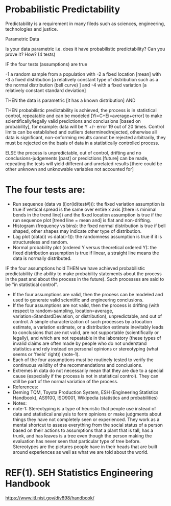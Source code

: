 # Probabilistic Predictability

Predictability is a requirement in many fileds such as sciences, engineering, technologies and justice. 

Parametric Data 

Is your data parametric i.e. does it have probabilistic predictability?
Can you prove it? How? (4 tests)

IF the four tests (assumptions) are true 

-1 a random sample from a population with
-2 a fixed location [mean] with 
-3 a fixed distribution [a relatively constant type of distribution such as a the normal distribution (bell curve) ] and 
-4 with a fixed variation [a relatively constant standard deviation]

THEN the data is parametric [it has a known distribution] AND

THEN probabilistic predictability is achieved, the process is in statistical control, repeatable and can be modeled [Yi=C+Ei=average+error] to make scientifically/legally valid predictions and conclusions [based on probability], for example: data will be Y +/- error 19 out of 20 times.  Control limits can be established and outliers determined/rejected, otherwise all data is significant, non-onforming results cannot be rejected arbitrarily, they must be rejected on the basis of data in a statistically controlled process.

ELSE the process is unpredictable, out of control, drifting and no conclusions-judgements [past] or predictions [future] can be made, repeating the tests will yield different and unrelated results [there could be other unknown and unknowable variables not accounted for]


# The four tests are: 
- Run sequence (data vs (i)or(id(test#))): the fixed variation assumption is true if vertical spread is the same over entire x axis [there is minimal bends in the trend line]) and the fixed location assumption is true if the run sequence plot [trend line = mean and] is flat and non-drifting.
- Histogram (frequency vs bins): the fixed normal distribution is true if bell shaped, other shapes may indicate other type of distribution.
- Lag plot (data(i) vs data(i-1)): the randomness assumption is true if it is structureless and random.
- Normal probability plot (ordered Y versus theoretical ordered Y): the fixed distribution assumption is true if linear, a straight line means the data is normally distributed.

IF the four assumptions hold 
THEN we have achieved probabilistic predictability (the ability to make probability statements about the process in the past and about the process in the future). Such processes are said to be "in statistical control".
- If the four assumptions are valid, then the process can be modeled and used to generate valid scientific and engineering conclusions. 
- If the four assumptions are not valid, then the process is drifting (with respect to random-sampling, location=average, variation=StandardDeviation, or distribution), unpredictable, and out of control. A simple characterization of such processes by a location estimate, a variation estimate, or a distribution estimate inevitably leads to conclusions that are not valid, are not supportable (scientifically or legally), and which are not repeatable in the laboratory (these types of invalid claims are often made by people who do not understand statistics and rely instead on personal opinions or stereotyping (what seems or 'feels' right)) (note-1).
- Each of the four assumptions must be routinely tested to verify the continuous validity of the recommendations and conclusions.
- Extremes in data do not necessarily mean that they are due to a special cause (especially if the process is not in statistical control). They can still be part of the normal variation of the process.
- References: 
- Deming TQM, Toyota Production System, ESH (Engineering Statistics Handbook), AS9100, ISO9001, Wikipedia (statistics and probabilities) 
- Notes: 
- note-1: Stereotyping is a type of heuristic that people use instead of data and statistical analysis to form opinions or make judgments about things they have not completely seen or experienced. They work as a mental shortcut to assess everything from the social status of a person based on their actions to assumptions that a plant that is tall, has a trunk, and has leaves is a tree even though the person making the evaluation has never seen that particular type of tree before. Stereotypes are the pictures people have in their heads that are built around experiences as well as what we are told about the world.


# REF(1). SEH Statistics Engineering Handbook
https://www.itl.nist.gov/div898/handbook/
